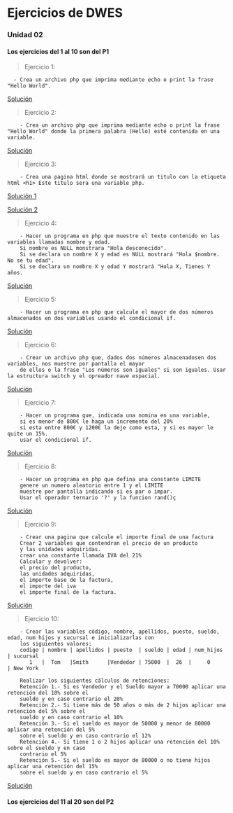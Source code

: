 # Ejercicios de DWES
  ### Unidad 02
  #### Los ejercicios del 1 al 10 son del P1

> Ejercicio 1: 
    
      - Crea un archivo php que imprima mediante echo o print la frase "Hello World".

[Solución](https://github.com/madawgg/DWES/blob/main/UD-02/ejercicio01/index.php)

> Ejercicio 2:

        - Crea un archivo php que imprima mediante echo o print la frase "Hello World" donde la primera palabra (Hello) esté contenida en una variable.
    
[Solución](https://github.com/madawgg/DWES/blob/main/UD-02/ejercicio02/index.php)
  > Ejercicio 3:

        - Crea una pagina html donde se mostrará un titulo con la etiqueta html <h1> Este titulo sera una variable php.  

[Solución 1](https://github.com/madawgg/DWES/blob/main/UD-02/ejercicio03/index.php)

[Solución 2](https://github.com/madawgg/DWES/blob/main/UD-02/ejercicio03b/index.php)
  > Ejercicio 4: 

        - Hacer un programa en php que muestre el texto contenido en las variables llamadas nombre y edad.
        Si nombre es NULL monstrara "Hola desconocido".
        Si se declara un nombre X y edad es NULL mostrará "Hola $nombre. No se tu edad".
        Si se declara un nombre X y edad Y mostrará "Hola X, Tienes Y años.
        
[Solución](https://github.com/madawgg/DWES/blob/main/UD-02/ejercicio04/index.php)

  > Ejercicio 5:
    
        - Hacer un programa en php que calcule el mayor de dos números almacenados en dos variables usando el condicional if.
        
[Solución](https://github.com/madawgg/DWES/blob/main/UD-02/ejercicio05/index.php)

  > Ejercicio 6:

        - Crear un archivo php que, dados dos números almacenadosen dos variables, nos muestre por pantalla el mayor
        de ellos o la frase "Los números son iguales" si son iguales. Usar la estructura switch y el opreador nave espacial.

[Solución](https://github.com/madawgg/DWES/blob/main/UD-02/ejercicio06/index.php)

   > Ejercicio 7:

        - Hacer un programa que, indicada una nomina en una variable, 
        si es menor de 800€ le haga un incremento del 20%
        si esta entre 800€ y 1200€ la deje como esta, y si es mayor le quite un 15%.
        usar el condicional if.

[Solución](https://github.com/madawgg/DWES/blob/main/UD-02/ejercicio07/index.php)

  > Ejercicio 8:

        - Hacer un programa en php que defina una constante LIMITE
        genere un numero aleatorio entre 1 y el LIMITE
        muestre por pantalla indicando si es par o impar.
        Usar el operador ternario '?' y la funcion rand()ç

[Solución](https://github.com/madawgg/DWES/blob/main/UD-02/ejercicio08/index.php)

  > Ejercicio 9:

        - Crear una pagina que calcule el importe final de una factura
        Crear 2 variables que contendran el precio de un producto
        y las unidades adquiridas.
        crear una constante llamada IVA del 21%
        Calcular y devolver:
        el precio del producto, 
        las unidades adquiridas,
        el importe base de la factura,
        el importe del iva 
        el importe final de la factura.

[Solución](https://github.com/madawgg/DWES/blob/main/UD-02/ejercicio09/index.php)

  > Ejercicio 10:

        - Crear las variables código, nombre, apellidos, puesto, sueldo, edad, num hijos y sucursal e inicializarlas con
        los siguientes valores:
        codigo | nombre | apellidos | puesto  | sueldo | edad | num_hijos | sucursal
           1   |  Tom   |Smith      |Vendedor | 75000  |  26  |     0     | New York

        Realizar los siguientes cálculos de retenciones:
        Retención 1.- Si es Vendedor y el Sueldo mayor a 70000 aplicar una retención del 10% sobre el
        sueldo y en caso contrario el 20%
        Retención 2.- Si tiene más de 50 años o más de 2 hijos aplicar una retención del 5% sobre el
        sueldo y en caso contrario el 10%
        Retención 3.- Si el sueldo es mayor de 50000 y menor de 80000 aplicar una retención del 5%
        sobre el sueldo y en caso contrario el 12%
        Retención 4.- Si tiene 1 o 2 hijos aplicar una retención del 10% sobre el sueldo y en caso
        contrario el 5%
        Retención 5.- Si el sueldo es mayor de 80000 o no tiene hijos aplicar una retención del 15%
        sobre el sueldo y en caso contrario el 5%
  
  [Solución](https://github.com/madawgg/DWES/blob/main/UD-02/ejercicio10/index.php)

  #### Los ejercicios del 11 al 20 son del P2
    
